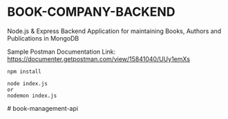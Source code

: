 # BOOK-COMPANY-BACKEND
Node.js &amp; Express Backend Application for maintaining Books, Authors and Publications in MongoDB

Sample Postman Documentation Link: https://documenter.getpostman.com/view/15841040/UUy1emXs

```
npm install

node index.js 
or
nodemon index.js
```
#   b o o k - m a n a g e m e n t - a p i  
 